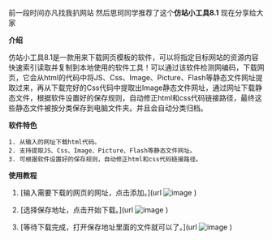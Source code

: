 前一段时间亦凡找我扒网站 然后思珂同学推荐了这个**仿站小工具8.1** 现在分享给大家

**介绍**

仿站小工具8.1是一款用来下载网页模板的软件，可以将指定目标网站的资源内容快速索引读取并复制到本地使用的软件工具！可以通过该软件检测网编码，下载网页，它会从html的代码中将JS、Css、Image、Picture、Flash等静态文件网址提取过来，再从下载完好的Css代码中提取出Image静态文件网址，通过网址下载静态文件，根据软件设置好的保存规则，自动修正html和css代码链接路径，最终这些静态文件被按分类保存到电脑文件夹。并且会自动分类归档。

**软件特色**

    1. 从输入的网址下载html代码。
    2. 支持提取JS、Css、Image、Picture、Flash等静态文件网址。
    3. 可根据软件设置好的保存规则，自动修正html和css代码链接路径。
    
**使用教程**

1. [输入需要下载的网页的网址，点击添加。](url
![image](https://user-images.githubusercontent.com/19698815/79931742-47964e80-847e-11ea-88d3-8f520284dbe8.png)
)

2. [选择保存地址，点击开始下载。](url
![image](http://www.xue51.com/uppic/180404/201804041643079989.png)
)

3. [等待下载完成，打开保存地址里面的文件就可以了。](url
![image](http://www.xue51.com/uppic/180404/201804041643144531.png)
)

